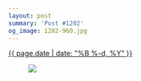 ```yaml
---
layout: post
summary: 'Post #1202'
og_image: 1202-960.jpg
---
```


<p>
 <time>
  <a href="/1202">
   {{ page.date | date: "%B %-d, %Y" }}
  </a>
 </time>
 <a href="/1202">
  <figure data-taken="9/3/2020">
   <img sizes="(min-width: 700px) 50vw, calc(100vw - 2rem)" src="{{ site.assets_url }}/1202-480.jpg" srcset="{{ site.assets_url }}/1202-240.jpg 240w, {{ site.assets_url }}/1202-480.jpg 480w, {{ site.assets_url }}/1202-720.jpg 720w, {{ site.assets_url }}/1202-960.jpg 960w"/>
  </figure>
 </a>
</p>
